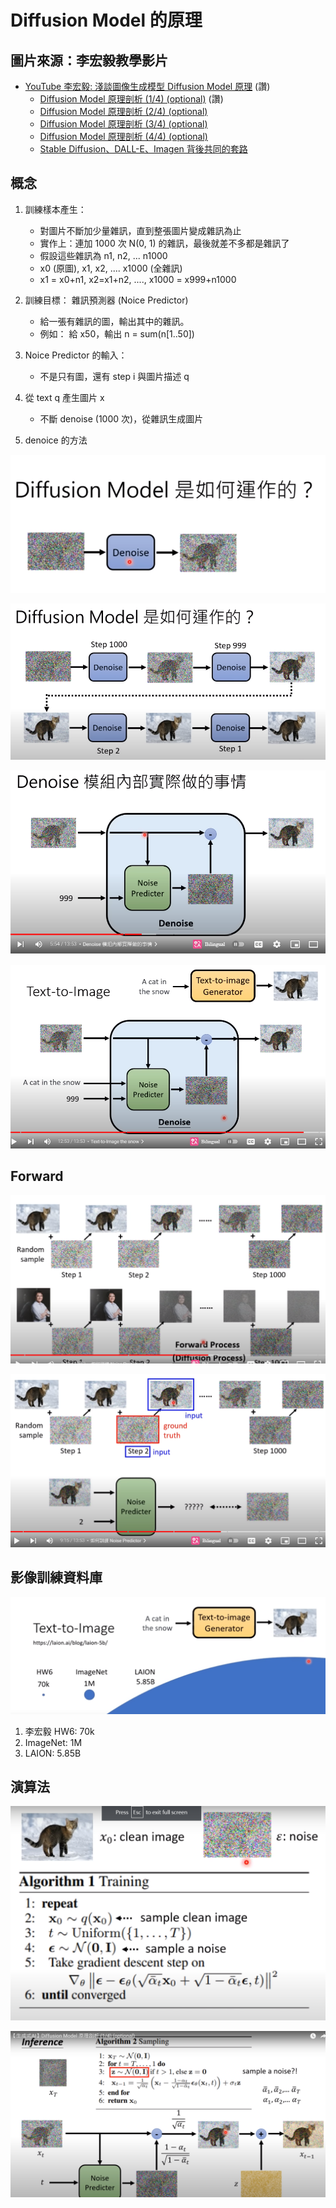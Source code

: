 # Diffusion Model 的原理

## 圖片來源：李宏毅教學影片

* [YouTube 李宏毅: 淺談圖像生成模型 Diffusion Model 原理](https://www.youtube.com/watch?v=azBugJzmz-o) (讚)
    * [Diffusion Model 原理剖析 (1/4) (optional)](https://www.youtube.com/watch?v=ifCDXFdeaaM) (讚)
    * [Diffusion Model 原理剖析 (2/4) (optional)](https://www.youtube.com/watch?v=73qwu77ZsTM)
    * [Diffusion Model 原理剖析 (3/4) (optional)](https://www.youtube.com/watch?v=m6QchXTx6wA)
    * [Diffusion Model 原理剖析 (4/4) (optional)](https://www.youtube.com/watch?v=67_M2qP5ssY)
    * [Stable Diffusion、DALL-E、Imagen 背後共同的套路](https://www.youtube.com/watch?v=JbfcAaBT66U)


## 概念

1. 訓練樣本產生：
    * 對圖片不斷加少量雜訊，直到整張圖片變成雜訊為止
    * 實作上：連加 1000 次 N(0, 1) 的雜訊，最後就差不多都是雜訊了
    * 假設這些雜訊為 n1, n2, ... n1000
    * x0 (原圖), x1, x2, .... x1000 (全雜訊)
    * x1 = x0+n1, x2=x1+n2, ...., x1000 = x999+n1000

2. 訓練目標： 雜訊預測器 (Noice Predictor)
    * 給一張有雜訊的圖，輸出其中的雜訊。
    * 例如： 給 x50，輸出 n = sum(n[1..50])

3. Noice Predictor 的輸入：
    * 不是只有圖，還有 step i 與圖片描述 q

4. 從 text q 產生圖片 x
    * 不斷 denoise (1000 次)，從雜訊生成圖片
    
5. denoice 的方法

![](./img/denoise1.png)


![](./img/denoise2.png)


![](./img/denoise3.png)


![](./img/denoise4.png)

## Forward

![](./img/forward1.png)


![](./img/forward2.png)

## 影像訓練資料庫

![](./img/imageDB.png)

1. 李宏毅 HW6: 70k
2. ImageNet: 1M
3. LAION: 5.85B

## 演算法

![](./img/AlgorithmTraining2.png)

![](./img/AlgorithmSampling2.png)
